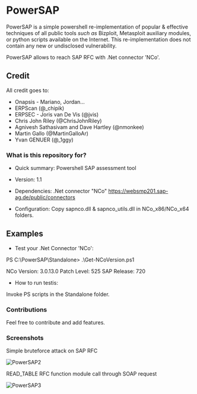 # PowerSAP 
PowerSAP is a simple powershell re-implementation of popular & effective
techniques of all public tools *such as* Bizploit, Metasploit auxiliary modules, or 
python scripts available on the Internet. This re-implementation does not
contain any new or undisclosed vulnerability.

PowerSAP allows to reach SAP RFC with .Net connector 'NCo'.

## Credit
All credit goes to:

* Onapsis - Mariano, Jordan…
* ERPScan (@_chipik)
* ERPSEC - Joris van De Vis (@jvis)
* Chris John Riley  (@ChrisJohnRiley)
* Agnivesh Sathasivam and Dave Hartley (@nmonkee)
* Martin Gallo (@MartinGalloAr)
* Yvan GENUER (@_1ggy)

### What is this repository for? 

* Quick summary: Powershell SAP assessment tool 

* Version: 1.1

* Dependencies: .Net connector "NCo"
https://websmp201.sap-ag.de/public/connectors

* Configuration: Copy sapnco.dll & sapnco_utils.dll in NCo_x86/NCo_x64 folders. 

## Examples

* Test your .Net Connector 'NCo':

PS C:\PowerSAP\Standalone> .\Get-NCoVersion.ps1

NCo Version: 3.0.13.0
Patch Level: 525
SAP Release: 720

* How to run testis:

Invoke PS scripts in the Standalone folder.

### Contributions
Feel free to contribute and add features.

### Screenshots
Simple bruteforce attack on SAP RFC

![PowerSAP2](https://airbus-seclab.github.io/powersap/RFC-BF.png)

READ_TABLE RFC function module call through SOAP request

![PowerSAP3](https://airbus-seclab.github.io/powersap/SOAP-read-TABLE.png)

